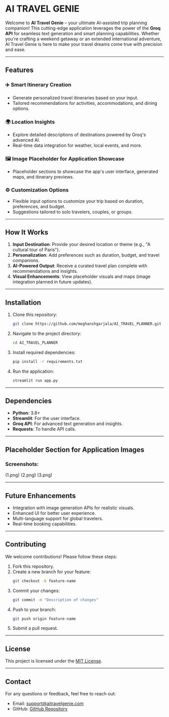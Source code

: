 # AI TRAVEL GENIE

Welcome to **AI Travel Genie** – your ultimate AI-assisted trip planning companion! This cutting-edge application leverages the power of the **Groq API** for seamless text generation and smart planning capabilities. Whether you're crafting a weekend getaway or an extended international adventure, AI Travel Genie is here to make your travel dreams come true with precision and ease.

---

## Features

### ✈️ Smart Itinerary Creation
- Generate personalized travel itineraries based on your input.
- Tailored recommendations for activities, accommodations, and dining options.

### 🌍 Location Insights
- Explore detailed descriptions of destinations powered by Groq's advanced AI.
- Real-time data integration for weather, local events, and more.

### 🖼️ Image Placeholder for Application Showcase
- Placeholder sections to showcase the app's user interface, generated maps, and itinerary previews.

### ⚙️ Customization Options
- Flexible input options to customize your trip based on duration, preferences, and budget.
- Suggestions tailored to solo travelers, couples, or groups.

---

## How It Works

1. **Input Destination**: Provide your desired location or theme (e.g., "A cultural tour of Paris").
2. **Personalization**: Add preferences such as duration, budget, and travel companions.
3. **AI-Powered Output**: Receive a curated travel plan complete with recommendations and insights.
4. **Visual Enhancements**: View placeholder visuals and maps (image integration planned in future updates).

---

## Installation

1. Clone this repository:
   ```bash
   git clone https://github.com/meghanshgarjala/AI_TRAVEL_PLANNER.git
   ```
2. Navigate to the project directory:
   ```bash
   cd AI_TRAVEL_PLANNER
   ```
3. Install required dependencies:
   ```bash
   pip install -r requirements.txt
   ```
4. Run the application:
   ```bash
   streamlit run app.py
   ```

---

## Dependencies

- **Python**: 3.8+
- **Streamlit**: For the user interface.
- **Groq API**: For advanced text generation and insights.
- **Requests**: To handle API calls.

---

## Placeholder Section for Application Images

### Screenshots:

(1.png)
(2.png)
(3.png)

---

## Future Enhancements

- Integration with image generation APIs for realistic visuals.
- Enhanced UI for better user experience.
- Multi-language support for global travelers.
- Real-time booking capabilities.

---

## Contributing

We welcome contributions! Please follow these steps:

1. Fork this repository.
2. Create a new branch for your feature:
   ```bash
   git checkout -b feature-name
   ```
3. Commit your changes:
   ```bash
   git commit -m "Description of changes"
   ```
4. Push to your branch:
   ```bash
   git push origin feature-name
   ```
5. Submit a pull request.

---

## License

This project is licensed under the [MIT License](LICENSE).

---

## Contact

For any questions or feedback, feel free to reach out:
- Email: support@aitravelgenie.com
- GitHub: [GitHub Repository](https://github.com/your-username/ai-travel-genie)
